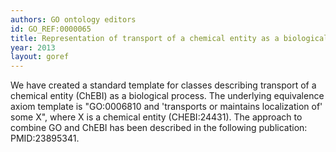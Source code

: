 ```yaml
--- 
authors: GO ontology editors
id: GO_REF:0000065
title: Representation of transport of a chemical entity as a biological process in the Gene Ontology
year: 2013
layout: goref
---
```


We have created a standard template for classes describing transport of a chemical entity (ChEBI) as a biological process. The underlying equivalence axiom template is "GO:0006810 and 'transports or maintains localization of' some X", where X is a chemical entity (CHEBI:24431). The approach to combine GO and ChEBI has been described in the following publication: PMID:23895341.
